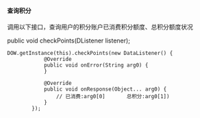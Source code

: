 #### 查询积分

调用以下接口，查询用户的积分账户已消费积分额度、总积分额度状况

public void checkPoints\(DListener listener\);

```
DOW.getInstance(this).checkPoints(new DataListener() {
            @Override
            public void onError(String arg0) {
            }

            @Override
            public void onResponse(Object... arg0) {
                // 已消费:arg0[0]       总积分:arg0[1])
            }
        });
```

 

